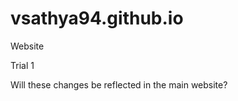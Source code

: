 # vsathya94.github.io
Website
<p> Trial 1 </p>
Will these changes be reflected in the main website?
